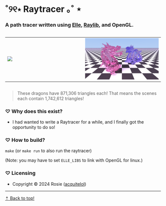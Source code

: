 # ˚୨୧⋆ Raytracer ｡˚ ⋆

### A path tracer written using [Elle](https://github.com/acquitelol/elle), [Raylib](https://raylib.com), and OpenGL.

<div style="overflow-x: auto;">
  <table>
    <tr>
      <td width="50%">
        <div>
            <img src="images/no_sky.png" />
        </div>
      </td>
      <td width="50%">
        <div>
            <img src="images/with_sky.png" />
        </div>
      </td>
    </tr>
  </table>
</div>

> These dragons have 871,306 triangles each! That means the scenes each contain 1,742,612 triangles!

### ♡ **Why does this exist?**

* I had wanted to write a Raytracer for a while, and I finally got the opportunity to do so!

### ♡ **How to build?**

`make` (or `make run` to also run the raytracer)

(Note: you may have to set `ELLE_LIBS` to link with OpenGL for linux.)

### ♡ **Licensing**

* Copyright © 2024 Rosie ([acquitelol](https://github.com/acquitelol))

<hr />

<a href="#top">⇡ Back to top️!</a>
